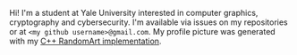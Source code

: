 Hi! I'm a student at Yale University interested in computer graphics, cryptography and cybersecurity. I'm available via issues on my repositories or at `<my github username>@gmail.com`. My profile picture was generated with my [C++ RandomArt implementation](https://github.com/alexaschor/randomart).

<!---
alexaschor/alexaschor is a ✨ special ✨ repository because its `README.md` (this file) appears on your GitHub profile.
You can click the Preview link to take a look at your changes.
--->
